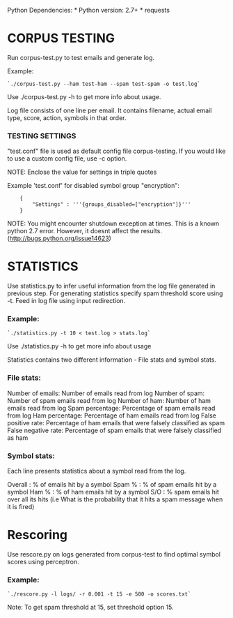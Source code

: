 Python Dependencies:
       * Python version: 2.7+
       * requests

# CORPUS TESTING

Run corpus-test.py to test emails and generate log.

Example:

	`./corpus-test.py --ham test-ham --spam test-spam -o test.log`

Use ./corpus-test.py -h to get more info about usage.

Log file consists of one line per email. It contains filename, actual email type, score, action, symbols in that order.


### TESTING SETTINGS

"test.conf" file is used as default config file corpus-testing. If you would like to use a custom config file, use -c option.

NOTE: Enclose the value for settings in triple quotes

Example 'test.conf' for disabled symbol group "encryption":
```
	{
		"Settings" : '''{groups_disabled=["encryption"]}'''
	}
```


NOTE: You might encounter shutdown exception at times. This is a known python 2.7 error. However, it doesnt affect the results.
(http://bugs.python.org/issue14623)


# STATISTICS

Use statistics.py to infer useful information from the log file generated in previous step. For generating statistics specify spam threshold score using -t. Feed in log file using input redirection.

### Example:

	`./statistics.py -t 10 < test.log > stats.log`

Use ./statistics.py -h to get more info about usage

Statistics contains two different information - File stats and symbol stats.

### File stats:

Number of emails: Number of emails read from log
Number of spam: Number of spam emails read from log
Number of ham: Number of ham emails read from log
Spam percentage: Percentage of spam emails read from log
Ham percentage: Percentage of ham emails read from log
False positive rate: Percentage of ham emails that were falsely classified as spam
False negative rate: Percentage of spam emails that were falsely classified as ham

### Symbol stats:

Each line presents statistics about a symbol read from the log.

Overall  : % of emails hit by a symbol
Spam %   : % of spam emails hit by a symbol
Ham %    : % of ham emails hit by a symbol
S/O      : % spam emails hit over all its hits
	   (i.e What is the probability that it hits a spam message when it is fired)


# Rescoring

Use rescore.py on logs generated from corpus-test to find optimal symbol scores using perceptron.

### Example:
	
	`./rescore.py -l logs/ -r 0.001 -t 15 -e 500 -o scores.txt`

Note: To get spam threshold at 15, set threshold option 15. 
